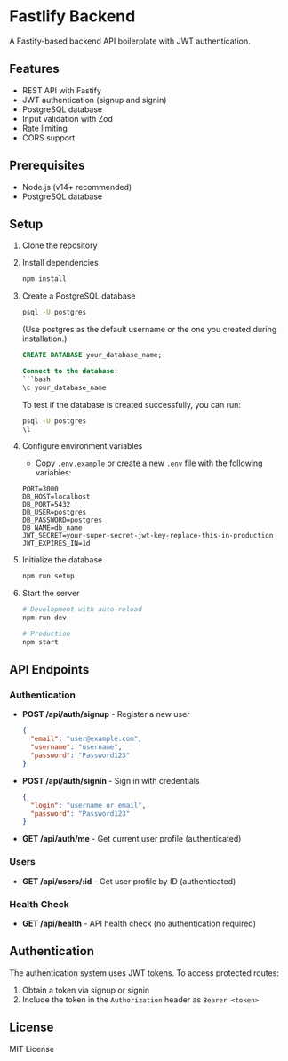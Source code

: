 # Fastlify Backend

A Fastify-based backend API boilerplate with JWT authentication.

## Features

- REST API with Fastify
- JWT authentication (signup and signin)
- PostgreSQL database
- Input validation with Zod
- Rate limiting
- CORS support

## Prerequisites

- Node.js (v14+ recommended)
- PostgreSQL database

## Setup

1. Clone the repository

2. Install dependencies
   ```bash
   npm install
   ```

3. Create a PostgreSQL database
   ```bash
   psql -U postgres
   ```
   (Use postgres as the default username or the one you created during installation.)
   ```sql
   CREATE DATABASE your_database_name;

   Connect to the database:
   ```bash
   \c your_database_name
   ```

   To test if the database is created successfully, you can run:
   ```bash
   psql -U postgres
   \l
   ```

4. Configure environment variables
   - Copy `.env.example` or create a new `.env` file with the following variables:
   ```
   PORT=3000
   DB_HOST=localhost
   DB_PORT=5432
   DB_USER=postgres
   DB_PASSWORD=postgres
   DB_NAME=db_name
   JWT_SECRET=your-super-secret-jwt-key-replace-this-in-production
   JWT_EXPIRES_IN=1d
   ```

5. Initialize the database
   ```bash
   npm run setup
   ```

6. Start the server
   ```bash
   # Development with auto-reload
   npm run dev
   
   # Production
   npm start
   ```

## API Endpoints

### Authentication

- **POST /api/auth/signup** - Register a new user
  ```json
  {
    "email": "user@example.com",
    "username": "username",
    "password": "Password123"
  }
  ```

- **POST /api/auth/signin** - Sign in with credentials
  ```json
  {
    "login": "username or email",
    "password": "Password123"
  }
  ```

- **GET /api/auth/me** - Get current user profile (authenticated)

### Users

- **GET /api/users/:id** - Get user profile by ID (authenticated)

### Health Check

- **GET /api/health** - API health check (no authentication required)

## Authentication

The authentication system uses JWT tokens. To access protected routes:

1. Obtain a token via signup or signin
2. Include the token in the `Authorization` header as `Bearer <token>`


## License

MIT License

